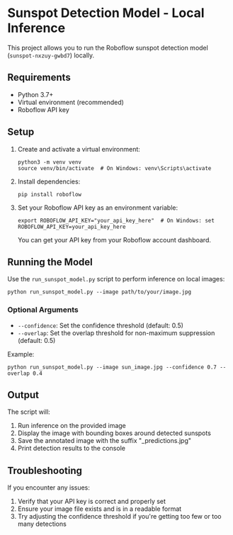 # Sunspot Detection Model - Local Inference

This project allows you to run the Roboflow sunspot detection model (`sunspot-nxzuy-gwbd7`) locally.

## Requirements

- Python 3.7+
- Virtual environment (recommended)
- Roboflow API key

## Setup

1. Create and activate a virtual environment:
   ```
   python3 -m venv venv
   source venv/bin/activate  # On Windows: venv\Scripts\activate
   ```

2. Install dependencies:
   ```
   pip install roboflow
   ```

3. Set your Roboflow API key as an environment variable:
   ```
   export ROBOFLOW_API_KEY="your_api_key_here"  # On Windows: set ROBOFLOW_API_KEY=your_api_key_here
   ```

   You can get your API key from your Roboflow account dashboard.

## Running the Model

Use the `run_sunspot_model.py` script to perform inference on local images:

```
python run_sunspot_model.py --image path/to/your/image.jpg
```

### Optional Arguments

- `--confidence`: Set the confidence threshold (default: 0.5)
- `--overlap`: Set the overlap threshold for non-maximum suppression (default: 0.5)

Example:
```
python run_sunspot_model.py --image sun_image.jpg --confidence 0.7 --overlap 0.4
```

## Output

The script will:
1. Run inference on the provided image
2. Display the image with bounding boxes around detected sunspots
3. Save the annotated image with the suffix "_predictions.jpg"
4. Print detection results to the console

## Troubleshooting

If you encounter any issues:

1. Verify that your API key is correct and properly set
2. Ensure your image file exists and is in a readable format
3. Try adjusting the confidence threshold if you're getting too few or too many detections 